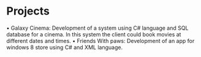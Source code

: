 # Projects
•	Galaxy Cinema: Development of a system using C# language and SQL database for a cinema. In this system the client could book movies at different dates and times.
•	Friends With paws: Development of an app for windows 8 store using C# and XML language. 
